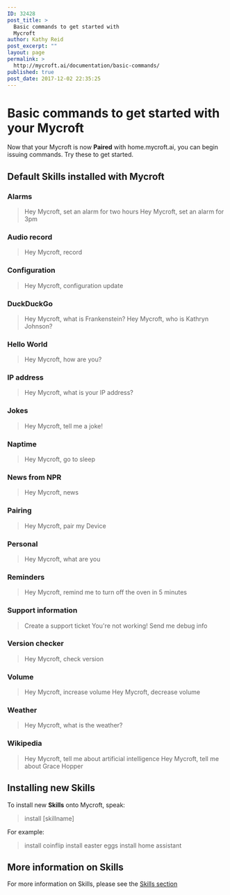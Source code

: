 ```yaml
---
ID: 32428
post_title: >
  Basic commands to get started with
  Mycroft
author: Kathy Reid
post_excerpt: ""
layout: page
permalink: >
  http://mycroft.ai/documentation/basic-commands/
published: true
post_date: 2017-12-02 22:35:25
---
```

# Basic commands to get started with your Mycroft

Now that your Mycroft is now **Paired** with home.mycroft.ai, you can begin issuing commands. Try these to get started.

## Default **Skills** installed with Mycroft

### Alarms

> Hey Mycroft, set an alarm for two hours
> Hey Mycroft, set an alarm for 3pm

### Audio record

> Hey Mycroft, record

### Configuration

> Hey Mycroft, configuration update

### DuckDuckGo

> Hey Mycroft, what is Frankenstein?
> Hey Mycroft, who is Kathryn Johnson?

### Hello World

> Hey Mycroft, how are you?

### IP address

> Hey Mycroft, what is your IP address?

### Jokes

> Hey Mycroft, tell me a joke!

### Naptime

> Hey Mycroft, go to sleep

### News from NPR

> Hey Mycroft, news

### Pairing

> Hey Mycroft, pair my Device

### Personal

> Hey Mycroft, what are you

### Reminders

> Hey Mycroft, remind me to turn off the oven in 5 minutes

### Support information 

> Create a support ticket
> You're not working!
> Send me debug info

### Version checker

> Hey Mycroft, check version

### Volume

> Hey Mycroft, increase volume
> Hey Mycroft, decrease volume

### Weather

> Hey Mycroft, what is the weather?

### Wikipedia

> Hey Mycroft, tell me about artificial intelligence
> Hey Mycroft, tell me about Grace Hopper


## Installing new **Skills**

To install new **Skills** onto Mycroft, speak:

> install [skillname]

For example:

> install coinflip
> install easter eggs
> install home assistant

## More information on Skills

For more information on Skills, please see the [Skills section](http://mycroft.ai/documentation/skills/)